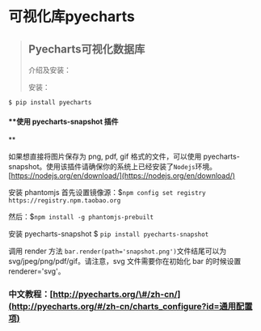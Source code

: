 # 可视化库pyecharts

> ## Pyecharts可视化数据库
>
> 介绍及安装：
>
> 安装：

```text
$ pip install pyecharts
```

#### \*\*使用 pyecharts-snapshot 插件

\*\*

如果想直接将图片保存为 png, pdf, gif 格式的文件，可以使用 pyecharts-snapshot。使用该插件请确保你的系统上已经安装了`Nodejs`环境。  
[https://nodejs.org/en/download/](https://nodejs.org/en/download/)

安装 phantomjs 首先设置镜像源：$`npm config set registry https://registry.npm.taobao.org`

然后：$`npm install -g phantomjs-prebuilt`

安装 pyecharts-snapshot $ `pip install pyecharts-snapshot`

调用 render 方法 `bar.render(path='snapshot.png')`文件结尾可以为 svg/jpeg/png/pdf/gif。请注意，svg 文件需要你在初始化 bar 的时候设置 renderer='svg'。

### 中文教程：[http://pyecharts.org/\#/zh-cn/](http://pyecharts.org/#/zh-cn/charts_configure?id=通用配置项)

